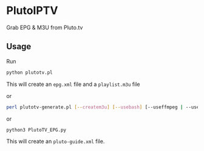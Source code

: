 # PlutoIPTV

Grab EPG & M3U from Pluto.tv


## Usage

Run

```bash
python plutotv.pl
```
This will create an `epg.xml` file and a `playlist.m3u` file

or

```bash
perl plutotv-generate.pl [--createm3u] [--usebash] [--useffmpeg | --usestreamlink]
```

or

```bash
python3 PlutoTV_EPG.py
````
This will create an `pluto-guide.xml` file.

